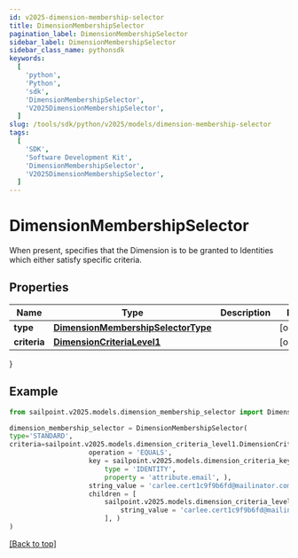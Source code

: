 ```yaml
---
id: v2025-dimension-membership-selector
title: DimensionMembershipSelector
pagination_label: DimensionMembershipSelector
sidebar_label: DimensionMembershipSelector
sidebar_class_name: pythonsdk
keywords:
  [
    'python',
    'Python',
    'sdk',
    'DimensionMembershipSelector',
    'V2025DimensionMembershipSelector',
  ]
slug: /tools/sdk/python/v2025/models/dimension-membership-selector
tags:
  [
    'SDK',
    'Software Development Kit',
    'DimensionMembershipSelector',
    'V2025DimensionMembershipSelector',
  ]
---
```


# DimensionMembershipSelector

When present, specifies that the Dimension is to be granted to Identities which either satisfy specific criteria.

## Properties

| Name | Type | Description | Notes |
| --- | --- | --- | --- |
| **type** | [**DimensionMembershipSelectorType**](dimension-membership-selector-type) |  | [optional] |
| **criteria** | [**DimensionCriteriaLevel1**](dimension-criteria-level1) |  | [optional] |

}

## Example

```python
from sailpoint.v2025.models.dimension_membership_selector import DimensionMembershipSelector

dimension_membership_selector = DimensionMembershipSelector(
type='STANDARD',
criteria=sailpoint.v2025.models.dimension_criteria_level1.DimensionCriteriaLevel1(
                    operation = 'EQUALS',
                    key = sailpoint.v2025.models.dimension_criteria_key.DimensionCriteriaKey(
                        type = 'IDENTITY',
                        property = 'attribute.email', ),
                    string_value = 'carlee.cert1c9f9b6fd@mailinator.com',
                    children = [
                        sailpoint.v2025.models.dimension_criteria_level2.DimensionCriteriaLevel2(
                            string_value = 'carlee.cert1c9f9b6fd@mailinator.com', )
                        ], )
)

```

[[Back to top]](#)
